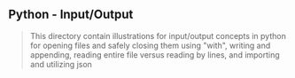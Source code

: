## Python - Input/Output
> This directory contain illustrations for input/output concepts in python for
> opening files and safely closing them using "with", writing and appending,
> reading entire file versus reading by lines, and importing and utilizing json

